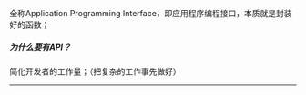 全称Application Programming Interface，即应用程序编程接口，本质就是封装好的函数；
##### 为什么要有API？
简化开发者的工作量；（把复杂的工作事先做好）
***
